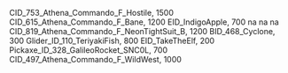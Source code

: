 CID_753_Athena_Commando_F_Hostile, 1500
CID_615_Athena_Commando_F_Bane, 1200
EID_IndigoApple, 700
na
na
na
CID_819_Athena_Commando_F_NeonTightSuit_B, 1200
BID_468_Cyclone, 300
Glider_ID_110_TeriyakiFish, 800
EID_TakeTheElf, 200
Pickaxe_ID_328_GalileoRocket_SNC0L, 700
CID_497_Athena_Commando_F_WildWest, 1000

